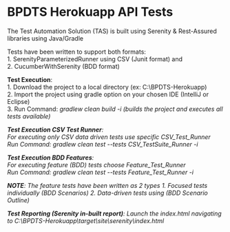 # BPDTS Herokuapp API Tests

The Test Automation Solution (TAS) is built using Serenity & Rest-Assured libraries using Java/Gradle

Tests have been written to support both formats:<br />
	1. SerenityParameterizedRunner using CSV (Junit format) and <br />
	2. CucumberWithSerenity (BDD format)

<b>Test Execution</b>:<br />
	1. Download the project to a local directory (ex: C:\BPDTS-Herokuapp)<br />
	2. Import the project using gradle option on your chosen IDE (IntelliJ or Eclipse)<br />
	3. Run Command: <i>gradlew clean build -i <i/>	(builds the project and executes all tests available)

<b>Test Execution CSV Test Runner</b>:<br />
For executing only CSV data driven tests use specific CSV_Test_Runner<br />
	Run Command: <i>gradlew clean test --tests CSV_TestSuite_Runner -i<i/>
	
<b>Test Execution BDD Features</b>:<br />
For executing feature (BDD) tests choose Feature_Test_Runner<br />
	Run Command: <i>gradlew clean test --tests Feature_Test_Runner -i<i/>
	
<b>NOTE</b>: The feature tests have been written as 2 types
	1. Focused tests individually (BDD Scenarios)
	2. Data-driven tests using (BDD Scenario Outline)
	
<b>Test Reporting (Serenity in-built report)</b>:
	Launch the index.html navigating to C:\BPDTS-Herokuapp\target\site\serenity\index.html
